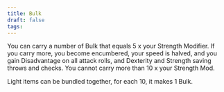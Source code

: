 ```yaml
---
title: Bulk
draft: false
tags:
---
```

You can carry a number of Bulk that equals 5 x your Strength Modifier. If you carry more, you become encumbered, your speed is halved, and you gain Disadvantage on all attack rolls, and Dexterity and Strength saving throws and checks. You cannot carry more than 10 x your Strength Mod.

Light items can be bundled together, for each 10, it makes 1 Bulk.